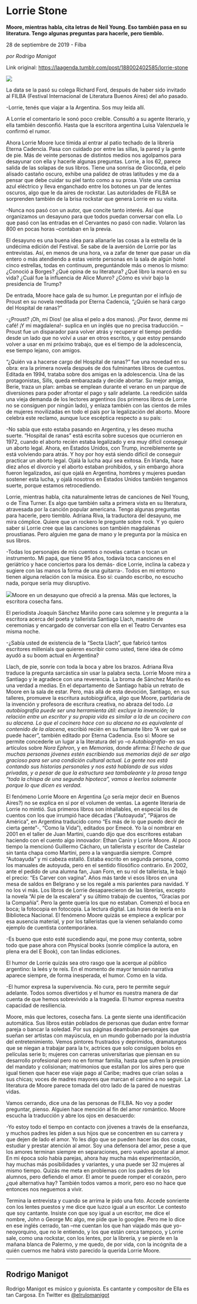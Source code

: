 # Lorrie Stone

**Moore, mientras habla, cita letras de Neil Young. Eso también pasa en su literatura. Tengo algunas preguntas para hacerle, pero tiemblo.**

28 de septiembre de 2019 - Filba

_por Rodrigo Manigot_

Link original: https://laagenda.tumblr.com/post/188002402585/lorrie-stone

![](https://64.media.tumblr.com/3785a58fbdcb1ed2aa616af8c4e69ad4/9dc4457b034f371c-78/s500x750/f9556412776b7d288c11cf1c61c2e99dad32c5e4.jpg)

La data se la pasó su colega Richard Ford, después de haber sido invitado al FILBA (Festival Internacional de Literatura Buenos Aires) del año pasado.

-Lorrie, tenés que viajar a la Argentina. Sos muy leída allí.

A Lorrie el comentario le sonó poco creíble. Consultó a su agente literario, y ella también desconfió. Hasta que la escritora argentina Luisa Valenzuela le confirmó el rumor.

Ahora Lorrie Moore luce tímida al entrar al patio techado de la librería Eterna Cadencia. Pasa con cuidado por entre las sillas, la pared y la gente de pie. Más de veinte personas de distintos medios nos agolpamos para desayunar con ella y hacerle algunas preguntas. Lorrie, a los 62, parece salida de las solapas de sus libros. Tiene una sonrisa de Gioconda, el pelo alisado castaño oscuro, exhibe una palidez de otras latitudes y me da a pensar que debe cuidar su piel tanto como a su prosa. Viste una camisa azul eléctrico y lleva enganchado entre los botones un par de lentes oscuros, algo que le da aires de rockstar. Las autoridades de FILBA se sorprenden también de la brisa rockstar que genera Lorrie en su visita.

-Nunca nos pasó con un autor, que concite tanto interés. Así que organizamos un desayuno para que todos puedan conversar con ella. Lo que pasó con las entradas en el Cervantes no pasó con nadie. Volaron las 800 en pocas horas –contaban en la previa.

El desayuno es una buena idea para allanarle las cosas a la estrella de la undécima edición del Festival. Se sabe de la aversión de Lorrie por las entrevistas. Así, en menos de una hora, va a zafar de tener que pasar un día entero o más atendiendo a estas veinte personas en la sala de algún hotel cinco estrellas, todas en continuum, preguntándole más o menos lo mismo: ¿Conoció a Borges? ¿Qué opina de su literatura? ¿Qué libro la marcó en su vida? ¿Cuál fue la influencia de Alice Munro? ¿Cómo es vivir bajo la presidencia de Trump? 

De entrada, Moore hace gala de su humor. Le preguntan por el influjo de Proust en su novela reeditada por Eterna Cadencia, “¿Quién se hará cargo del Hospital de ranas?”

-¿Proust? ¡Oh, mi Dios! (se alisa el pelo a dos manos). ¡Por favor, denme mi café! ¡Y mi magdalena!- suplica en un inglés que no precisa traducción. –Proust fue un disparador para volver atrás y recuperar el tiempo perdido desde un lado que no volví a usar en otros escritos, y que estoy pensando volver a usar en mi próximo trabajo, que es el tiempo de la adolescencia, ese tiempo lejano, con amigos.

 “¿Quién va a hacerse cargo del Hospital de ranas?” fue una novedad en su obra: era la primera novela después de dos fulminantes libros de cuentos. Editada en 1994, trataba sobre dos amigas en la adolescencia. Una de las protagonistas, Sills, queda embarazada y decide abortar. Su mejor amiga, Berie, traza un plan: ambas se emplean durante el verano en un parque de diversiones para poder afrontar el pago y salir adelante. La reedición salda una vieja demanda de los lectores argentinos (los primeros libros de Lorrie no se consiguen por ningún lado), y enlaza también con las cientos de miles de mujeres movilizadas en todo el país por la legalización del aborto. Moore celebra este reclamo, aunque luce escéptica respecto a su país:





-No sabía que esto estaba pasando en Argentina, y les deseo mucha suerte. “Hospital de ranas” está escrita sobre sucesos que ocurrieron en 1972, cuando el aborto recién estaba legalizado y era muy difícil conseguir un aborto legal. Ahora, en Estados Unidos, con Trump, increíblemente se está volviendo para atrás. Y hoy por hoy está siendo difícil de conseguir practicar un aborto legal. Ojalá la lucha aquí sea exitosa. En Irlanda, hace diez años el divorcio y el aborto estaban prohibidos, y sin embargo ahora fueron legalizados, así que ojalá en Argentina, hombres y mujeres puedan sostener esta lucha, y ojalá nosotros en Estados Unidos también tengamos suerte, porque estamos retrocediendo.

Lorrie, mientras habla, cita naturalmente letras de canciones de Neil Young, o de Tina Turner. Es algo que también salta a primera vista en su literatura, atravesada por la canción popular americana. Tengo algunas preguntas para hacerle, pero tiemblo. Adriana Riva, la traductora del desayuno, me mira cómplice. Quiere que un rockero le pregunte sobre rock. Y yo quiero saber si Lorrie cree que las canciones son también magdalenas proustianas. Pero alguien me gana de mano y le pregunta por la música en sus libros.

-Todas los personajes de mis cuentos o novelas cantan o tocan un instrumento. Mi papá, que tiene 95 años, todavía toca canciones en el geriátrico y hace conciertos para los demás- dice Lorrie, inclina la cabeza y sugiere con las manos la forma de una guitarra-. Todos en mi entorno tienen alguna relación con la música. Eso sí: cuando escribo, no escucho nada, porque sería muy disruptivo.

![](https://64.media.tumblr.com/9284042c560f4db59dcca6d745f461f0/9dc4457b034f371c-94/s500x750/0203c8e69c69b553092b883559310a6754bdef56.jpg)Moore en un desayuno que ofreció a la prensa. Más que lectores, la escritora cosecha fans.

El periodista Joaquín Sánchez Mariño pone cara solemne y le pregunta a la escritora acerca del poeta y tallerista Santiago Llach, maestro de ceremonias y encargado de conversar con ella en el Teatro Cervantes esa misma noche. 

-¿Sabía usted de existencia de la “Secta Llach”, que fabricó tantos escritores millenials que quieren escribir como usted, tiene idea de cómo ayudó a su boom actual en Argentina?

Llach, de pie, sonríe con toda la boca y abre los brazos. Adriana Riva traduce la pregunta sarcástica sin usar la palabra secta. Lorrie Moore mira a Santiago y le agradece con una reverencia. La broma de Sánchez Mariño es una verdad a medias. En el departamento de Santiago había un retrato de Moore en la sala de estar. Pero, más allá de esta devoción, Santiago, en sus talleres, promueve la escritura autobiográfica, algo que Moore, partidaria de la invención y profesora de escritura creativa, no abraza del todo. *La autobiografía puede ser una herramienta útil: excluye la invención; la relación entre un escritor y su propia vida es similar a la de un cocinero con su alacena. Lo que el cocinero hace con su alacena no es equivalente al contenido de la alacena*, escribió recién en su flamante libro “A ver qué se puede hacer”, también editado por Eterna Cadencia. Eso sí: Moore se permite concederle un lugar a la literatura del yo –o *Autobiografía*- en sus artículos sobre *Nora Ephron*, y en *Memorias,* donde afirma: *El hecho de que muchas personas jóvenes estén escribiendo sus memorias dejó de ser algo gracioso para ser una condición cultural actual. La gente nos está contando sus historias personales y nos está hablando de sus vidas privadas, y a pesar de que la estructura sea tambaleante y la prosa tenga “toda la chispa de una segunda hipoteca”, vamos a leerlos solamente porque lo que dicen es verdad*.

El fenómeno Lorrie Moore en Argentina (¿o sería mejor decir en Buenos Aires?) no se explica en sí por el volumen de ventas. La agente literaria de Lorrie no mintió. Sus primeros libros son inhallables, en especial los de cuentos con los que irrumpió hace décadas (“Autoayuda”, “Pájaros de América”, en Argentina traducido como “Es más de lo que puedo decir de cierta gente”-, “Como la Vida”), editados por Emecé. Yo la oí nombrar en 2001 en el taller de Juan Martini, cuando dijo que dos escritores estaban haciendo con el cuento algo innovador: Ethan Canin y Lorrie Moore. Al poco tiempo la mencionó Guillermo Cácharo, un tallerista y escritor de Castelar sin tanta chapa como Martini, pero a la vanguardia siempre. Compré “Autoayuda” y mi cabeza estalló. Estaba escrito en segunda persona, como los manuales de autoyuda, pero en el sentido filosófico contrario. En 2002, ante el pedido de una alumna fan, Juan Forn, en su rol de tallerista, le bajó el precio: “Es Carver con vagina”. Años más tarde vi esos libros en una mesa de saldos en Belgrano y se los regalé a mis parientes para navidad. Y no los vi más. Los libros de Lorrie desaparecieron de las librerías, excepto la novela “Al pie de la escalera” y su último trabajo de cuentos, “Gracias por la Compañía”. Pero la gente quería los que no estaban. Comenzó el boca en boca; la fotocopia en fotocopia. La lectura digital. Las horas de leerla en la Biblioteca Nacional. El fenómeno Moore quizás se empiece a explicar por esa ausencia material, y por los talleristas que la vienen señalando como ejemplo de cuentista contemporánea.

-Es bueno que esto esté sucediendo aquí, me pone muy contenta, sobre todo que pase ahora con Physical books (sonríe cómplice la autora, en plena era del E Book), con tan lindas ediciones.

El humor de Lorrie quizás sea otro rasgo que la acerque al público argentino: la leés y te reís. En el momento de mayor tensión narrativa aparece siempre, de forma inesperada, el humor. Como en la vida. 

-El humor expresa la supervivencia. No cura, pero te permite seguir adelante. Todos somos divertidos y el humor es nuestra manera de dar cuenta de que hemos sobrevivido a la tragedia. El humor expresa nuestra capacidad de resiliencia.

Moore, más que lectores, cosecha fans. La gente siente una identificación automática. Sus libros están poblados de personas que dudan entre formar pareja o bancar la soledad. Por sus páginas deambulan personajes que sueñan ser artistas con mayúscula, en un mundo gobernado por la industria del entretenimiento. Vemos pintores frustrados y deprimidos, dramaturgos que se niegan a trabajar para la tv, actrices que solo consiguen bolos en películas serie b; mujeres con carreras universitarias que piensan en su desarrollo profesional pero no en formar familia, hasta que sufren la presión del mandato y colisionan; matrimonios que estallan por los aires pero que igual tienen que hacer ese viaje pago al Caribe; madres que crían solas a sus chicas; voces de madres mayores que marcan el camino a no seguir. La literatura de Moore parece tomada del otro lado de la pared de nuestras vidas.

Vamos cerrando, dice una de las personas de FILBA. No voy a poder preguntar, pienso. Alguien hace mención al fin del amor romántico. Moore escucha la traducción y abre los ojos en desacuerdo:

-Yo estoy todo el tiempo en contacto con jóvenes a través de la enseñanza, y muchos padres les piden a sus hijos que se concentren en su carrera y que dejen de lado el amor. Yo les digo que se pueden hacer las dos cosas, estudiar y prestar atención al amor. Soy una defensora del amor, pese a que los amores terminan siempre en separaciones, pero vuelvo apostar al amor. En mi época solo había parejas, ahora hay mucha más experimentación, hay muchas más posibilidades y variantes, y una puede ser 32 mujeres al mismo tiempo. Quizás me meta en problemas con los padres de los alumnos, pero defiendo el amor. El amor te puede romper el corazón, pero ¿qué alternativa hay? También todos vamos a morir, pero eso no hace que entonces nos neguemos a vivir. 

Termina la entrevista y cuando se arrima le pido una foto. Accede sonriente con los lentes puestos y me dice que luzco igual a un escritor. Le contesto que soy cantante. Insiste con que soy igual a un escritor, me dice el nombre, John o George Mc algo, me pide que lo googlee. Pero me lo dice en ese inglés cerrado, tan –me cuentan los que han viajado más que yo- neoyorquino, que no le entiendo, y los que están cerca tampoco, y Lorrie sale, como una rockstar, con los lentes, por la librería, y se pierde en la mañana blanca de Palermo, y me quedo, de por vida, con la incógnita de a quién cuernos me habrá visto parecido la querida Lorrie Moore.



---

 Rodrigo Manigot
----------------

 Rodrigo Manigot es músico y guionista. Es cantante y compositor de Ella es tan Cargosa. En Twitter es [@elrulomanigot](https://twitter.com/rodrigomanigot)

